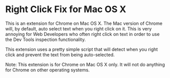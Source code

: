 # Right Click Fix for Mac OS X

This is an extension for Chrome on Mac OS X. The Mac version of Chrome will, by default, auto select text when you right click on it. This is very annoying for Web Developers who often right click on text in order to use the Dev Tools inspection functionality. 

This extension uses a pretty simple script that will detect when you right click and prevent the text from being auto-selected. 

Note: This extension is for Chrome on Mac OS X only. It will not do anything for Chrome on other operating systems.